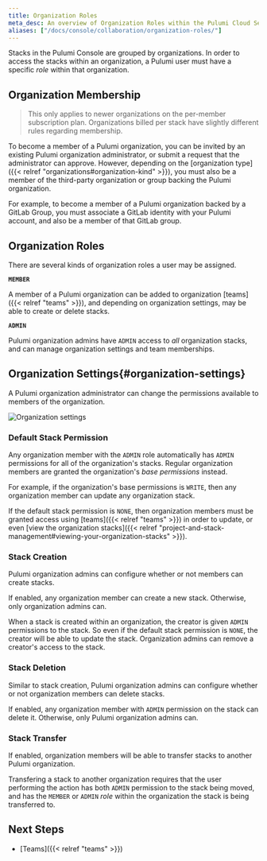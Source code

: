 ```yaml
---
title: Organization Roles
meta_desc: An overview of Organization Roles within the Pulumi Cloud Service.
aliases: ["/docs/console/collaboration/organization-roles/"]
---
```


Stacks in the Pulumi Console are grouped by organizations. In order to access the
stacks within an organization, a Pulumi user must have a specific _role_ within that
organization.

## Organization Membership

> This only applies to newer organizations on the per-member subscription plan.
> Organizations billed per stack have slightly different rules regarding membership.

To become a member of a Pulumi organization, you can be invited by an existing Pulumi
organization administrator, or submit a request that the administrator can approve. However, depending on the [organization type]({{< relref "organizations#organization-kind" >}}), you must also be a member of the third-party organization or group backing the Pulumi
organization.

For example, to become a member of a Pulumi organization backed by a GitLab Group,
you must associate a GitLab identity with your Pulumi account, and also
be a member of that GitLab group.

## Organization Roles

There are several kinds of organization roles a user may be assigned.

**`MEMBER`**

A member of a Pulumi organization can be added to organization [teams]({{< relref "teams" >}}), and
depending on organization settings, may be able to create or delete stacks.

**`ADMIN`**

Pulumi organization admins have `ADMIN` access to _all_ organization stacks,
and can manage organization settings and team memberships.

## Organization Settings{#organization-settings}

A Pulumi organization administrator can change
the permissions available to members of the organization.

![Organization settings](/images/docs/reference/service/org-settings-card.png)

### Default Stack Permission

Any organization member with the `ADMIN` role automatically has `ADMIN`
permissions for all of the organization's stacks. Regular organization members
are granted the organization's _base permissions_ instead.

For example, if the organization's base permissions is `WRITE`, then
any organization member can update any organization stack.

If the default stack permission is `NONE`, then organization members must be
granted access using [teams]({{< relref "teams" >}}) in order to update, or even [view the organization
stacks]({{< relref "project-and-stack-management#viewing-your-organization-stacks" >}}).

### Stack Creation

Pulumi organization admins can configure whether or not members can create stacks.

If enabled, any organization member can create a new stack. Otherwise, only
organization admins can.

When a stack is created within an organization, the creator is given
`ADMIN` permissions to the stack. So even if the default
stack permission is `NONE`, the creator will be able to update the stack. Organization admins
can remove a creator's access to the stack.

### Stack Deletion

Similar to stack creation, Pulumi organization admins can configure whether
or not organization members can delete stacks.

If enabled, any organization member with `ADMIN` permission on the stack can delete
it. Otherwise, only Pulumi  organization admins can.

### Stack Transfer

If enabled, organization members will be able to transfer stacks to another
Pulumi organization.

Transfering a stack to another organization requires that the user performing the action
has both `ADMIN` permission to the stack being moved, and has the `MEMBER` or `ADMIN` _role_
within the organization the stack is being transferred to.

## Next Steps

* [Teams]({{< relref "teams" >}})
